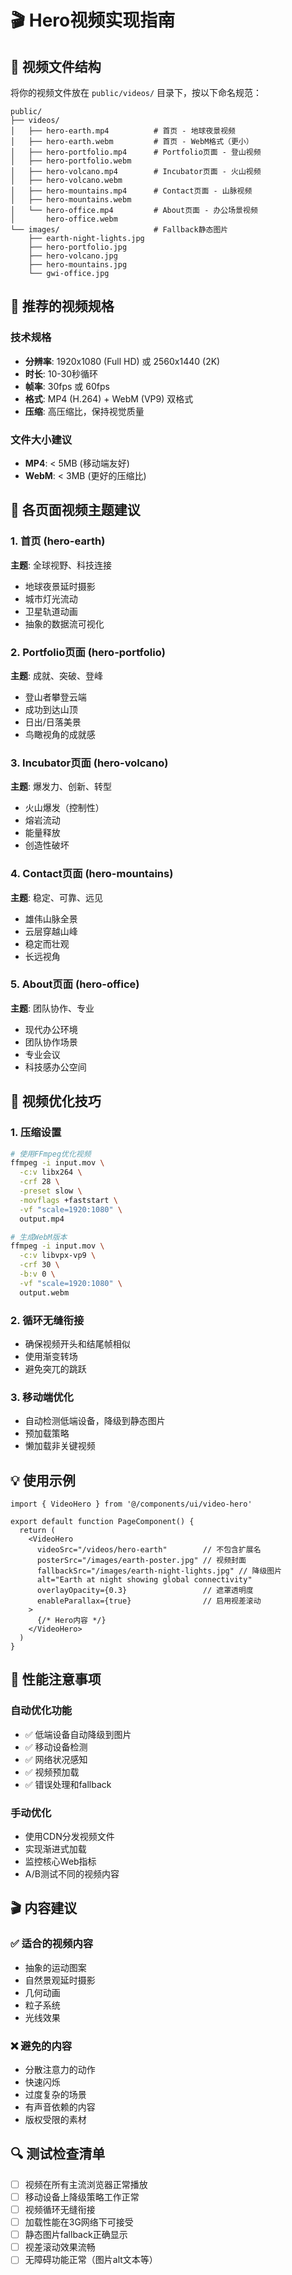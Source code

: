 # 🎬 Hero视频实现指南

## 📁 视频文件结构

将你的视频文件放在 `public/videos/` 目录下，按以下命名规范：

```
public/
├── videos/
│   ├── hero-earth.mp4          # 首页 - 地球夜景视频
│   ├── hero-earth.webm         # 首页 - WebM格式（更小）
│   ├── hero-portfolio.mp4      # Portfolio页面 - 登山视频
│   ├── hero-portfolio.webm
│   ├── hero-volcano.mp4        # Incubator页面 - 火山视频
│   ├── hero-volcano.webm
│   ├── hero-mountains.mp4      # Contact页面 - 山脉视频
│   ├── hero-mountains.webm
│   └── hero-office.mp4         # About页面 - 办公场景视频
│       hero-office.webm
└── images/                     # Fallback静态图片
    ├── earth-night-lights.jpg
    ├── hero-portfolio.jpg
    ├── hero-volcano.jpg
    ├── hero-mountains.jpg
    └── gwi-office.jpg
```

## 🎯 推荐的视频规格

### 技术规格
- **分辨率**: 1920x1080 (Full HD) 或 2560x1440 (2K)
- **时长**: 10-30秒循环
- **帧率**: 30fps 或 60fps
- **格式**: MP4 (H.264) + WebM (VP9) 双格式
- **压缩**: 高压缩比，保持视觉质量

### 文件大小建议
- **MP4**: < 5MB (移动端友好)
- **WebM**: < 3MB (更好的压缩比)

## 🎨 各页面视频主题建议

### 1. 首页 (hero-earth)
**主题**: 全球视野、科技连接
- 地球夜景延时摄影
- 城市灯光流动
- 卫星轨道动画
- 抽象的数据流可视化

### 2. Portfolio页面 (hero-portfolio)  
**主题**: 成就、突破、登峰
- 登山者攀登云端
- 成功到达山顶
- 日出/日落美景
- 鸟瞰视角的成就感

### 3. Incubator页面 (hero-volcano)
**主题**: 爆发力、创新、转型
- 火山爆发（控制性）
- 熔岩流动
- 能量释放
- 创造性破坏

### 4. Contact页面 (hero-mountains)
**主题**: 稳定、可靠、远见
- 雄伟山脉全景
- 云层穿越山峰
- 稳定而壮观
- 长远视角

### 5. About页面 (hero-office)
**主题**: 团队协作、专业
- 现代办公环境
- 团队协作场景
- 专业会议
- 科技感办公空间

## 🔧 视频优化技巧

### 1. 压缩设置
```bash
# 使用FFmpeg优化视频
ffmpeg -i input.mov \
  -c:v libx264 \
  -crf 28 \
  -preset slow \
  -movflags +faststart \
  -vf "scale=1920:1080" \
  output.mp4

# 生成WebM版本
ffmpeg -i input.mov \
  -c:v libvpx-vp9 \
  -crf 30 \
  -b:v 0 \
  -vf "scale=1920:1080" \
  output.webm
```

### 2. 循环无缝衔接
- 确保视频开头和结尾帧相似
- 使用渐变转场
- 避免突兀的跳跃

### 3. 移动端优化
- 自动检测低端设备，降级到静态图片
- 预加载策略
- 懒加载非关键视频

## 💡 使用示例

```tsx
import { VideoHero } from '@/components/ui/video-hero'

export default function PageComponent() {
  return (
    <VideoHero
      videoSrc="/videos/hero-earth"        // 不包含扩展名
      posterSrc="/images/earth-poster.jpg" // 视频封面
      fallbackSrc="/images/earth-night-lights.jpg" // 降级图片
      alt="Earth at night showing global connectivity"
      overlayOpacity={0.3}                 // 遮罩透明度
      enableParallax={true}                // 启用视差滚动
    >
      {/* Hero内容 */}
    </VideoHero>
  )
}
```

## 📱 性能注意事项

### 自动优化功能
- ✅ 低端设备自动降级到图片
- ✅ 移动设备检测
- ✅ 网络状况感知
- ✅ 视频预加载
- ✅ 错误处理和fallback

### 手动优化
- 使用CDN分发视频文件
- 实现渐进式加载
- 监控核心Web指标
- A/B测试不同的视频内容

## 🎬 内容建议

### ✅ 适合的视频内容
- 抽象的运动图案
- 自然景观延时摄影
- 几何动画
- 粒子系统
- 光线效果

### ❌ 避免的内容
- 分散注意力的动作
- 快速闪烁
- 过度复杂的场景
- 有声音依赖的内容
- 版权受限的素材

## 🔍 测试检查清单

- [ ] 视频在所有主流浏览器正常播放
- [ ] 移动设备上降级策略工作正常
- [ ] 视频循环无缝衔接
- [ ] 加载性能在3G网络下可接受
- [ ] 静态图片fallback正确显示
- [ ] 视差滚动效果流畅
- [ ] 无障碍功能正常（图片alt文本等） 